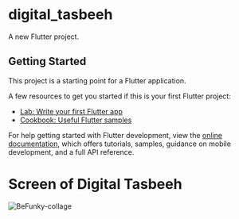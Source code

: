 # digital_tasbeeh

A new Flutter project.

## Getting Started

This project is a starting point for a Flutter application.

A few resources to get you started if this is your first Flutter project:

- [Lab: Write your first Flutter app](https://docs.flutter.dev/get-started/codelab)
- [Cookbook: Useful Flutter samples](https://docs.flutter.dev/cookbook)

For help getting started with Flutter development, view the
[online documentation](https://docs.flutter.dev/), which offers tutorials,
samples, guidance on mobile development, and a full API reference.


# Screen of Digital Tasbeeh


![BeFunky-collage](https://user-images.githubusercontent.com/93078960/228810341-58422823-862f-4b27-a9a9-5d194416c43f.jpg)
